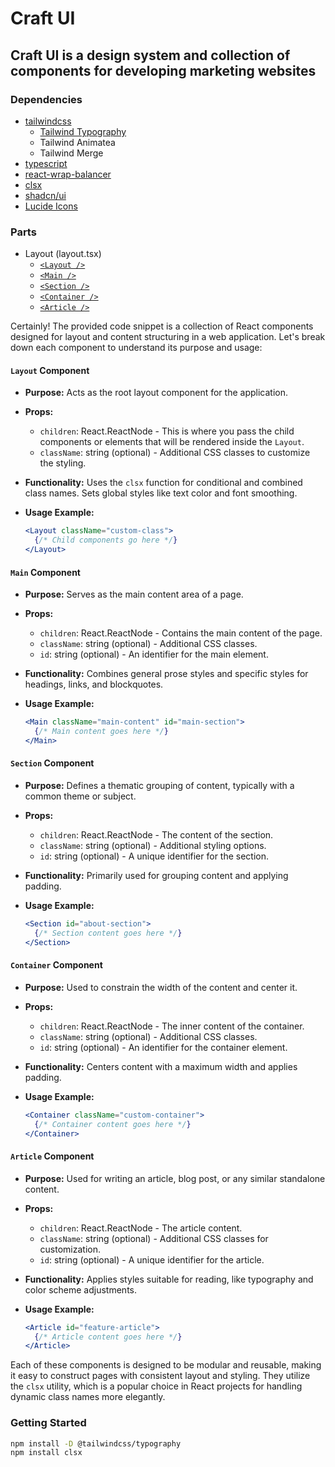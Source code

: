 # Craft UI

## Craft UI is a design system and collection of components for developing marketing websites

### Dependencies

- [tailwindcss](https://tailwindcss.com/)
  - [Tailwind Typography](https://tailwindcss.com/docs/typography-plugin)
  - Tailwind Animatea
  - Tailwind Merge
- [typescript](https://www.typescriptlang.org/)
- [react-wrap-balancer](https://github.com/shuding/react-wrap-balancer)
- [clsx](https://github.com/lukeed/clsx)
- [shadcn/ui](https://ui.shadcn.com/)
- [Lucide Icons](https://lucide.dev/)

### Parts

- Layout (layout.tsx)
  - [`<Layout />`](#layout-component)
  - [`<Main />`](#main-component)
  - [`<Section />`](#section-component)
  - [`<Container />`](#container-component)
  - [`<Article />`](#article-component)

Certainly! The provided code snippet is a collection of React components designed for layout and content structuring in a web application. Let's break down each component to understand its purpose and usage:

#### `Layout` Component

- **Purpose:** Acts as the root layout component for the application.
- **Props:**
  - `children`: React.ReactNode - This is where you pass the child components or elements that will be rendered inside the `Layout`.
  - `className`: string (optional) - Additional CSS classes to customize the styling.
- **Functionality:** Uses the `clsx` function for conditional and combined class names. Sets global styles like text color and font smoothing.
- **Usage Example:**

  ```jsx
  <Layout className="custom-class">
    {/* Child components go here */}
  </Layout>
  ```

#### `Main` Component

- **Purpose:** Serves as the main content area of a page.
- **Props:**
  - `children`: React.ReactNode - Contains the main content of the page.
  - `className`: string (optional) - Additional CSS classes.
  - `id`: string (optional) - An identifier for the main element.
- **Functionality:** Combines general prose styles and specific styles for headings, links, and blockquotes.
- **Usage Example:**

  ```jsx
  <Main className="main-content" id="main-section">
    {/* Main content goes here */}
  </Main>
  ```

#### `Section` Component

- **Purpose:** Defines a thematic grouping of content, typically with a common theme or subject.
- **Props:**
  - `children`: React.ReactNode - The content of the section.
  - `className`: string (optional) - Additional styling options.
  - `id`: string (optional) - A unique identifier for the section.
- **Functionality:** Primarily used for grouping content and applying padding.
- **Usage Example:**

  ```jsx
  <Section id="about-section">
    {/* Section content goes here */}
  </Section>
  ```

#### `Container` Component

- **Purpose:** Used to constrain the width of the content and center it.
- **Props:**
  - `children`: React.ReactNode - The inner content of the container.
  - `className`: string (optional) - Additional CSS classes.
  - `id`: string (optional) - An identifier for the container element.
- **Functionality:** Centers content with a maximum width and applies padding.
- **Usage Example:**

  ```jsx
  <Container className="custom-container">
    {/* Container content goes here */}
  </Container>
  ```

#### `Article` Component

- **Purpose:** Used for writing an article, blog post, or any similar standalone content.
- **Props:**
  - `children`: React.ReactNode - The article content.
  - `className`: string (optional) - Additional CSS classes for customization.
  - `id`: string (optional) - A unique identifier for the article.
- **Functionality:** Applies styles suitable for reading, like typography and color scheme adjustments.
- **Usage Example:**

  ```jsx
  <Article id="feature-article">
    {/* Article content goes here */}
  </Article>
  ```

Each of these components is designed to be modular and reusable, making it easy to construct pages with consistent layout and styling. They utilize the `clsx` utility, which is a popular choice in React projects for handling dynamic class names more elegantly.

### Getting Started

```bash
npm install -D @tailwindcss/typography
npm install clsx
```
